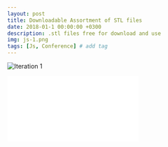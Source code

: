 ```yaml
---
layout: post
title: Downloadable Assortment of STL files
date: 2018-01-1 00:00:00 +0300
description: .stl files free for download and use
img: js-1.png 
tags: [Js, Conference] # add tag
---
```


![Iteration 1]({{site.baseurl}}/assets/img/Copter_Body_V1.PNG)

![Download]({{site.baseurl}}/assets/img/Copter_Body_V1.stl)

